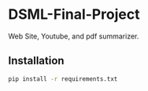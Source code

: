 # DSML-Final-Project
Web Site, Youtube, and pdf summarizer.

## Installation

```bash
pip install -r requirements.txt
```
